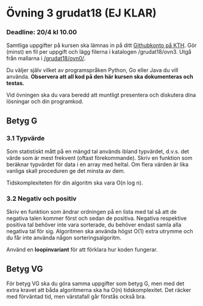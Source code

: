# Övning 3 grudat18 (EJ KLAR)
### Deadline: 20/4 kl 10.00

Samtliga uppgifter på kursen ska lämnas in på ditt [Githubkonto på KTH](https://gits-15.sys.kth.se/grudat18).
Gör (minst) en fil per uppgift och lägg filerna i katalogen /grudat18/ovn3.
Utgå från mallarna i [/grudat18/ovn0/](https://github.com/yourbasic/grudat18/tree/master/ovn0).

Du väljer själv vilket av programspråken Python, Go eller Java du vill använda.
**Observera att all kod på den här kursen ska dokumenteras och testas.**

Vid övningen ska du vara beredd att muntligt presentera och diskutera
dina lösningar och din programkod.

## Betyg G

### 3.1 Typvärde

Som statistiskt mått på en mängd tal används ibland typvärdet, d.v.s. det värde som är mest frekvent (oftast förekommande).
Skriv en funktion som beräknar typvärdet för data i en array med heltal.
Om flera värden är lika vanliga skall proceduren ge det minsta av dem.

Tidskomplexiteten för din algoritm ska vara O(n log n).

### 3.2 Negativ och positiv

Skriv en funktion som ändrar ordningen på en lista med tal så att de negativa talen kommer först och sedan de positiva.
Negativa respektive positiva tal behöver inte vara sorterade, du behöver endast samla alla negativa tal för sig.
Algoritmen ska använda högst O(1) extra utrymme och du får inte använda någon sorteringsalgoritm.

Använd en **loopinvariant** för att förklara hur koden fungerar.

## Betyg VG

För betyg VG ska du göra samma uppgifter som betyg G,
men med det extra kravet att båda algoritmerna ska ha O(n) tidskomplexitet.
Det räcker med förväntad tid, men värstafall går förstås också bra.
